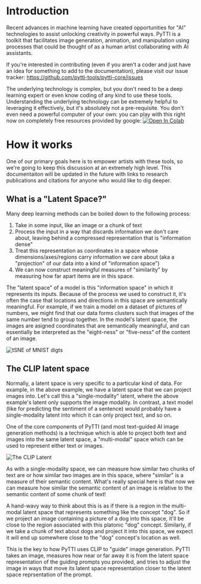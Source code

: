 # Introduction 

Recent advances in machine learning have created opportunities for "AI" technologies to assist unlocking creativity in powerful ways. PyTTI is a toolkit that facilitates image generation, animation, and manipulation using processes that could be thought of as a human artist collaborating with AI assistants.

If you're interested in contributing (even if you aren't a coder and just have an idea for something to add to the documentation), please visit our issue tracker: https://github.com/pytti-tools/pytti-core/issues

The underlying technology is complex, but you don't need to be a deep learning expert or even know coding of any kind to use these tools. Understanding the underlying technology can be extremely helpful to leveraging it effectively, but it's absolutely not a pre-requisite. You don't even need a powerful computer of your own: you can play with this right now on completely free resources provided by google: [![Open In Colab](https://colab.research.google.com/assets/colab-badge.svg)](https://colab.research.google.com/github/pytti-tools/pytti-notebook/blob/main/pyttitools-PYTTI.ipynb)

# How it works

One of our primary goals here is to empower artists with these tools, so we're going to keep this discussion at an extremely high level. This documentaiton will be updated in the future with links to research publications and citations for anyone who would like to dig deeper.

## What is a "Latent Space?"

Many deep learning methods can be boiled down to the following process:

1. Take in some input, like an image or a chunk of text
2. Process the input in a way that discards information we don't care about, leaving behind a compressed representation that is "information dense"
3. Treat this representation as coordinates in a space whose dimensions/axes/regions carry information we care about (aka a "projection" of our data into a kind of "information space")
4. We can now construct meaningful measures of "similarity" by measuring how far apart items are in this space.

The "latent space" of a model is this "information space" in which it represents its inputs. Because of the process we used to construct it, it's often the case that locations and directions in this space are semantically meaningful. For example, if we train a model on a dataset of pictures of numbers, we might find that our data forms clusters such that images of the same number tend to group together. In the model's latent space, the images are asigned coordinates that are semantically meaningful, and can essentially be interpreted as the "eight-ness" or "five-ness" of the content of an image.

![tSNE of MNIST digts](https://cdn.hackernoon.com/hn-images/1*_RLj3E4Lt8cZzlwtmcbqlA.png)

## The CLIP latent space

Normally, a latent space is very specific to a particular kind of data. For example, in the above example, we have a latent space that we can project images into. Let's call this a "single-modality" latent, where the above example's latent only supports the image modality. In contrast, a text model (like for predicting the sentiment of a sentence) would probably have a single-modality latent into which it can only project text, and so on.

One of the core components of PyTTI (and most text-guided AI image generation methods) is a technique which is able to project both text and images into the same latent space, a "multi-modal" space which can be used to represent either text or images.

![The CLIP Latent](assets/CLIP_latent_projection.png)

As with a single-modality space, we can measure how similar two chunks of text are or how similar two images are in this space, where "similar" is a measure of their semantic content. What's really special here is that now we can measure how similar the semantic content of an image is relative to the semantic content of some chunk of text! 

A hand-wavy way to think about this is as if there is a region in the multi-modal latent space that represents something like the concept "dog". So if we project an image containing a picture of a dog into this space, it'll be close to the region associated with this platonic "dog" concept. Similarly, if we take a chunk of text about dogs and project it into this space, we expect it will end up somewhere close to the "dog" concept's location as well. 

This is the key to how PyTTI uses CLIP to "guide" image generation. PyTTI takes an image, measures how near or far away it is from the latent space representation of the guiding prompts you provided, and tries to adjust the image in ways that move its latent space representation closer to the latent space reprsentation of the prompt.
